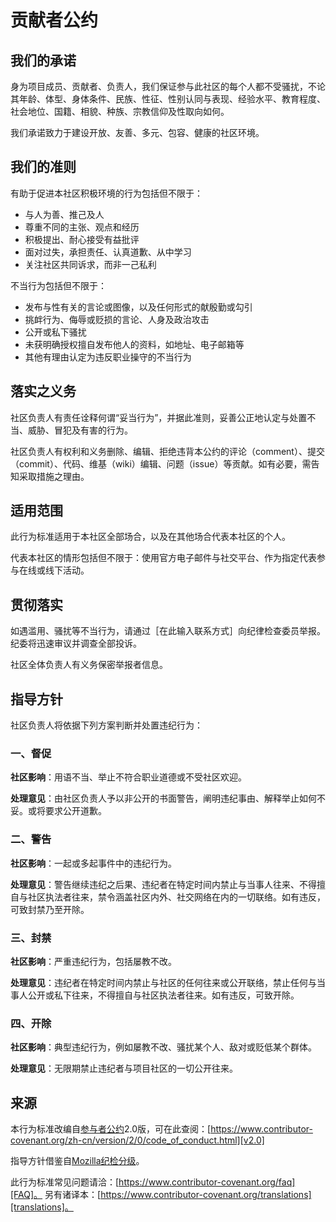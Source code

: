 # 贡献者公约

## 我们的承诺

身为项目成员、贡献者、负责人，我们保证参与此社区的每个人都不受骚扰，不论其年龄、体型、身体条件、民族、性征、性别认同与表现、经验水平、教育程度、社会地位、国籍、相貌、种族、宗教信仰及性取向如何。

我们承诺致力于建设开放、友善、多元、包容、健康的社区环境。

## 我们的准则

有助于促进本社区积极环境的行为包括但不限于：

- 与人为善、推己及人
- 尊重不同的主张、观点和经历
- 积极提出、耐心接受有益批评
- 面对过失，承担责任、认真道歉、从中学习
- 关注社区共同诉求，而非一己私利

不当行为包括但不限于：

- 发布与性有关的言论或图像，以及任何形式的献殷勤或勾引
- 挑衅行为、侮辱或贬损的言论、人身及政治攻击
- 公开或私下骚扰
- 未获明确授权擅自发布他人的资料，如地址、电子邮箱等
- 其他有理由认定为违反职业操守的不当行为

## 落实之义务

社区负责人有责任诠释何谓“妥当行为”，并据此准则，妥善公正地认定与处置不当、威胁、冒犯及有害的行为。

社区负责人有权利和义务删除、编辑、拒绝违背本公约的评论（comment）、提交（commit）、代码、维基（wiki）编辑、问题（issue）等贡献。如有必要，需告知采取措施之理由。

## 适用范围

此行为标准适用于本社区全部场合，以及在其他场合代表本社区的个人。

代表本社区的情形包括但不限于：使用官方电子邮件与社交平台、作为指定代表参与在线或线下活动。

## 贯彻落实

如遇滥用、骚扰等不当行为，请通过［在此输入联系方式］向纪律检查委员举报。
纪委将迅速审议并调查全部投诉。

社区全体负责人有义务保密举报者信息。

## 指导方针

社区负责人将依据下列方案判断并处置违纪行为：

### 一、督促

**社区影响**：用语不当、举止不符合职业道德或不受社区欢迎。

**处理意见**：由社区负责人予以非公开的书面警告，阐明违纪事由、解释举止如何不妥。或将要求公开道歉。

### 二、警告

**社区影响**：一起或多起事件中的违纪行为。

**处理意见**：警告继续违纪之后果、违纪者在特定时间内禁止与当事人往来、不得擅自与社区执法者往来，禁令涵盖社区内外、社交网络在内的一切联络。如有违反，可致封禁乃至开除。

### 三、封禁

**社区影响**：严重违纪行为，包括屡教不改。

**处理意见**：违纪者在特定时间内禁止与社区的任何往来或公开联络，禁止任何与当事人公开或私下往来，不得擅自与社区执法者往来。如有违反，可致开除。

### 四、开除

**社区影响**：典型违纪行为，例如屡教不改、骚扰某个人、敌对或贬低某个群体。

**处理意见**：无限期禁止违纪者与项目社区的一切公开往来。

## 来源

本行为标准改编自[参与者公约][homepage]2.0版，可在此查阅：[https://www.contributor-covenant.org/zh-cn/version/2/0/code_of_conduct.html][v2.0]

指导方针借鉴自[Mozilla纪检分级][Mozilla CoC]。

此行为标准常见问题请洽：[https://www.contributor-covenant.org/faq][FAQ]。
另有诸译本：[https://www.contributor-covenant.org/translations][translations]。

[homepage]: https://www.contributor-covenant.org
[v2.0]: https://www.contributor-covenant.org/version/2/0/code_of_conduct.html
[Mozilla CoC]: https://github.com/mozilla/diversity
[FAQ]: https://www.contributor-covenant.org/faq
[translations]: https://www.contributor-covenant.org/translations
